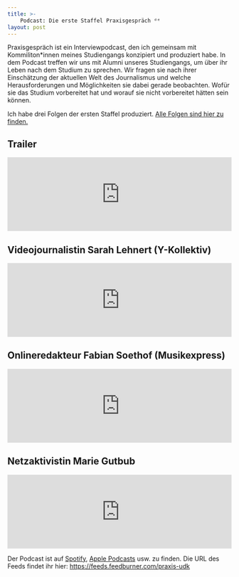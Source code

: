 ```yaml
---
title: >-
    Podcast: Die erste Staffel Praxisgespräch ᵈᵉ
layout: post
---
```

Praxisgespräch ist ein Interviewpodcast, den ich gemeinsam mit Kommiliton*innen meines Studiengangs konzipiert und produziert habe. In dem Podcast treffen wir uns mit Alumni unseres Studiengangs, um über ihr Leben nach dem Studium zu sprechen. Wir fragen sie nach ihrer Einschätzung der aktuellen Welt des Journalismus und welche Herausforderungen und Möglichkeiten sie dabei gerade beobachten. Wofür sie das Studium vorbereitet hat und worauf sie nicht vorbereitet hätten sein können.

Ich habe drei Folgen der ersten Staffel produziert. [Alle Folgen sind hier zu finden.](https://praxis-udk.de/tag/audio/)

## Trailer

<iframe src="https://anchor.fm/praxisgespraech/embed/episodes/Praxisgesprch-Intro-ei3549" height="166px" width="100%" frameborder="0" scrolling="no"></iframe>

## Videojournalistin Sarah Lehnert (Y-Kollektiv)

<iframe src="https://anchor.fm/praxisgespraech/embed/episodes/Praxisgesprch-mit-Sarah-Lehnert--von-Serafin-Dinges-ei354h/a-a2ue9qu" height="166px" width="100%" frameborder="0" scrolling="no"></iframe>

## Onlineredakteur Fabian Soethof (Musikexpress)

<iframe src="https://anchor.fm/praxisgespraech/embed/episodes/Praxisgesprch-mit-Fabian-Soethof--von-Serafin-Dinges-ei4lt2" height="166px" width="100%" frameborder="0" scrolling="no"></iframe>

## Netzaktivistin Marie Gutbub

<iframe src="https://anchor.fm/praxisgespraech/embed/episodes/Praxisgesprch-mit-Marie-Gutbub--von-Serafin-Dinges-ej4eq9" height="166px" width="100%" frameborder="0" scrolling="no"></iframe>

Der Podcast ist auf [Spotify](https://open.spotify.com/show/3L92fBTf5P2JVFX1pwcyZg), [Apple Podcasts](https://podcasts.apple.com/de/podcast/praxisgespr%C3%A4ch/id1519502780) usw. zu finden. Die URL des Feeds findet ihr hier: https://feeds.feedburner.com/praxis-udk
